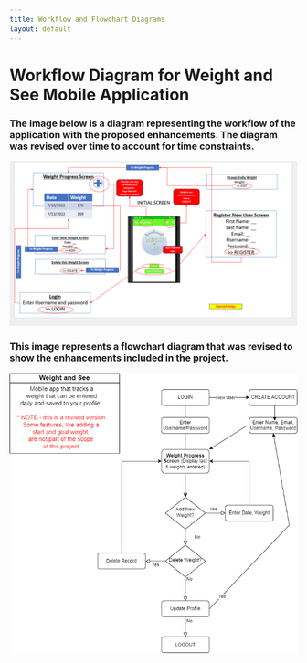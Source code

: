 ```yaml
---
title: Workflow and Flowchart Diagrams
layout: default
---
```

# Workflow Diagram for Weight and See Mobile Application
### The image below is a diagram representing the workflow of the application with the proposed enhancements. The diagram was revised over time to account for time constraints.

![Workflow Image](assets/Updated_workflow_LBrooks.PNG)

### This image represents a flowchart diagram that was revised to show the enhancements included in the project.

![Flowchart Image](assets/Flowchart_Diagram_revised.png)
